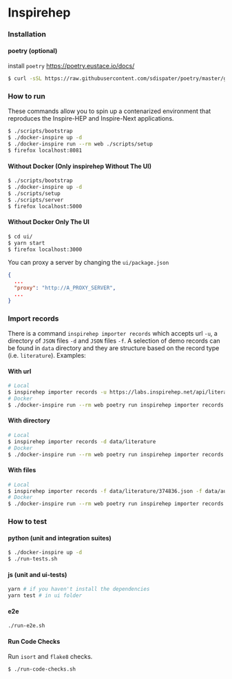 # Inspirehep

### Installation

#### poetry (optional)

install `poetry` https://poetry.eustace.io/docs/

```bash
$ curl -sSL https://raw.githubusercontent.com/sdispater/poetry/master/get-poetry.py | python - --version 0.12.11
```

### How to run

These commands allow you to spin up a contenarized environment that reproduces the Inspire-HEP and Inspire-Next applications.

```bash
$ ./scripts/bootstrap
$ ./docker-inspire up -d
$ ./docker-inspire run --rm web ./scripts/setup
$ firefox localhost:8081
```

#### Without Docker (Only inspirehep Without The UI)

```bash
$ ./scripts/bootstrap
$ ./docker-inspire up -d
$ ./scripts/setup
$ ./scripts/server
$ firefox localhost:5000
```

#### Without Docker Only The UI

```bash
$ cd ui/
$ yarn start
$ firefox localhost:3000
```

You can proxy a server by changing the `ui/package.json`

```json
{
  ...
  "proxy": "http://A_PROXY_SERVER",
  ...
}
```

### Import records

There is a command `inspirehep importer records` which accepts url `-u`, a directory of `JSON` files `-d` and `JSON` files `-f`.
A selection of demo records can be found in `data` directory and they are structure based on the record type (i.e. `literature`). Examples:

#### With url

```bash
# Local
$ inspirehep importer records -u https://labs.inspirehep.net/api/literature/20 -u https://labs.inspirehep.net/api/literature/1726642
# Docker
$ ./docker-inspire run --rm web poetry run inspirehep importer records -u https://labs.inspirehep.net/api/literature/20 -u https://labs.inspirehep.net/api/literature/1726642
```

#### With directory

```bash
# Local
$ inspirehep importer records -d data/literature
# Docker
$ ./docker-inspire run --rm web poetry run inspirehep importer records -d data/literature
```

#### With files

```bash
# Local
$ inspirehep importer records -f data/literature/374836.json -f data/authors/999108.json
# Docker
$ ./docker-inspire run --rm web poetry run inspirehep importer records -f data/literature/374836.json -f data/authors/999108.json
```

### How to test

#### python (unit and integration suites)

```bash
$ ./docker-inspire up -d
$ ./run-tests.sh
```

#### js (unit and ui-tests)

```bash
yarn # if you haven't install the dependencies
yarn test # in ui folder
```

#### e2e

```bash
./run-e2e.sh
```

#### Run Code Checks

Run `isort` and `flake8` checks.

```bash
$ ./run-code-checks.sh
```
